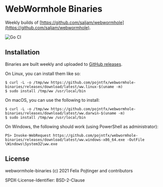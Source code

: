 # WebWormhole Binaries

Weekly builds of [https://github.com/saljam/webwormhole](https://github.com/saljam/webwormhole).

![Go CI](https://github.com/pojntfx/webwormhole-binaries/workflows/Go%20CI/badge.svg)

## Installation

Binaries are built weekly and uploaded to [GitHub releases](https://github.com/pojntfx/webwormhole-binaries/releases).

On Linux, you can install them like so:

```shell
$ curl -L -o /tmp/ww https://github.com/pojntfx/webwormhole-binaries/releases/download/latest/ww.linux-$(uname -m)
$ sudo install /tmp/ww /usr/local/bin
```

On macOS, you can use the following to install:

```shell
$ curl -L -o /tmp/ww https://github.com/pojntfx/webwormhole-binaries/releases/download/latest/ww.darwin-$(uname -m)
$ sudo install /tmp/ww /usr/local/bin
```

On Windows, the following should work (using PowerShell as administrator):

```shell
PS> Invoke-WebRequest https://github.com/pojntfx/webwormhole-binaries/releases/download/latest/ww.windows-x86_64.exe -OutFile \Windows\System32\ww.exe
```

## License

webwormhole-binaries (c) 2021 Felix Pojtinger and contributors

SPDX-License-Identifier: BSD-2-Clause
